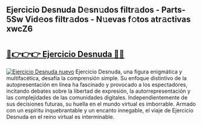 ## Ejercicio Desnuda D𝚎sn𝚞dos filtr𝚊dos - Parts-5Sw Vid𝚎os filtr𝚊dos - N𝚞evas f𝚘tos atr𝚊ctivas xwcZ6

# <h2><a href="http://mb5bq9q.tromn.icu/?c=Ejercicio+Desnuda">🔗👉👉👉 Ejercicio Desnuda 🔗🔗</a></h2>

[![Ejercicio Desnuda nuevo](https://i.imgur.com/pEAQMta.gif)](http://mb5bq9q.tromn.icu/?c=Ejercicio+Desnuda)
Ejercicio Desnuda, una figura enigmática y multifacética, desafía la comprensión simple. Su enfoque distintivo de la autopresentación en línea ha fascinado y provocado a los espectadores, incitando debates sobre la libertad de expresión, la autorrepresentación y las complejidades de las comunidades digitales. Independientemente de sus decisiones futuras, su huella en el mundo virtual es imborrable. Armado con un espíritu inquebrantable y un encanto innegable, el viaje de Ejercicio Desnuda en el reino virtual es interminable.
